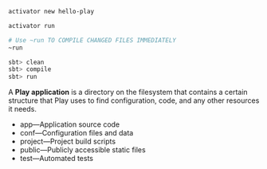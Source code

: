 

```bash
activator new hello-play

activator run

# Use ~run TO COMPILE CHANGED FILES IMMEDIATELY
~run

sbt> clean
sbt> compile
sbt> run
```

A **Play application** is a directory on the filesystem that contains a certain structure that Play uses to find configuration, code, and any other resources it needs.
* app—Application source code
* conf—Configuration files and data
* project—Project build scripts
* public—Publicly accessible static files
* test—Automated tests